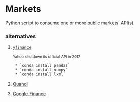 # Markets

Python script to consume one or more public markets' API(s).

### alternatives

1. [`yfinance`](https://github.com/ranaroussi/yfinance)

    <small>Yahoo shutdown its official API in 2017</small>
    
        * `conda install pandas`
        * `conda install numpy`
        * `conda install lxml`
    
2. [Quandl](https://www.quandl.com/tools/api)
3. [Google Finance](https://www.google.com/finance)